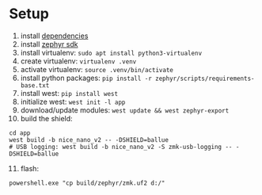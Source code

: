 
# Setup

1. install [dependencies](https://docs.zephyrproject.org/3.5.0/develop/getting_started/index.html#install-dependencies)
2. install [zephyr sdk](https://docs.zephyrproject.org/3.5.0/develop/getting_started/index.html#install-zephyr-sdk)
3. install virtualenv: `sudo apt install python3-virtualenv `
4. create virtualenv: `virtualenv .venv`
5. activate virtualenv: `source .venv/bin/activate`
6. install python packages: `pip install -r zephyr/scripts/requirements-base.txt`
7. install west: `pip install west`
8. initialize west: `west init -l app`
9. download/update modules: `west update && west zephyr-export`
10. build the shield:
```
cd app
west build -b nice_nano_v2 -- -DSHIELD=ballue
# USB logging: west build -b nice_nano_v2 -S zmk-usb-logging -- -DSHIELD=ballue
```
11. flash:
```
powershell.exe "cp build/zephyr/zmk.uf2 d:/"
```